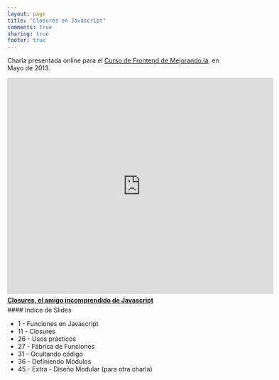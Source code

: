 ```yaml
---
layout: page
title: "Closures en Javascript"
comments: true
sharing: true
footer: true
---
```

Charla presentada online para el [Curso de Frontend de Mejorando.la](https://mejorando.la/cursos/frontend-online), en Mayo de 2013.
<iframe src="http://www.slideshare.net/slideshow/embed_code/20779231" width="597" height="486" frameborder="0" marginwidth="0" marginheight="0" scrolling="no" style="border:1px solid #CCC;border-width:1px 1px 0;margin-bottom:5px" allowfullscreen webkitallowfullscreen mozallowfullscreen> </iframe> <div style="margin-bottom:5px"> <strong> <a href="http://www.slideshare.net/webstudio/closures-20779231" title="Closures, el amigo incomprendido de Javascript" target="_blank">Closures, el amigo incomprendido de Javascript</a> </strong></div>
#### Indice de Slides

* 1 - Funciones en Javascript
* 11 - Closures
* 26 - Usos prácticos
* 27 - Fábrica de Funciones
* 31 - Ocultando código
* 36 - Definiendo Módulos
* 45 - Extra - Diseño Modular (para otra charla)